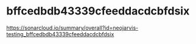 # bffcedbdb43339cfeeddacdcbfdsix
https://sonarcloud.io/summary/overall?id=neojarvis-testing_bffcedbdb43339cfeeddacdcbfdsix
